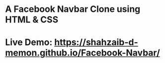 # A Facebook Navbar Clone using HTML & CSS
# Live Demo: https://shahzaib-d-memon.github.io/Facebook-Navbar/
